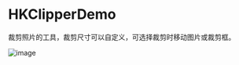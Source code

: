 # HKClipperDemo
裁剪照片的工具，裁剪尺寸可以自定义，可选择裁剪时移动图片或裁剪框。


![image](https://github.com/clairehu7/HKClipperDemo/blob/master/Clipper.gif)

